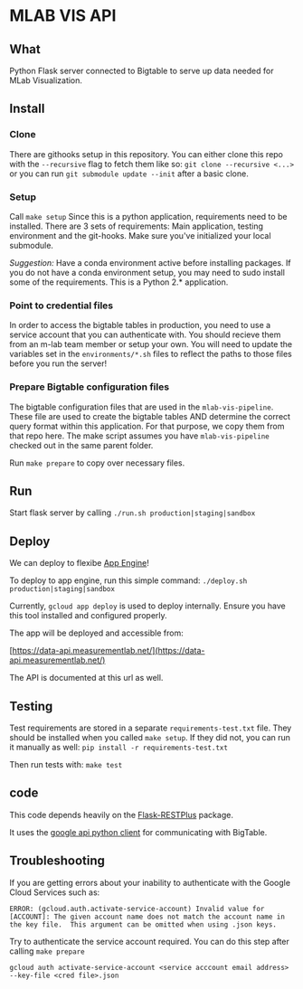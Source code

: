 # MLAB VIS API

## What

Python Flask server connected to Bigtable to serve up data needed for MLab Visualization.

## Install

### Clone

There are githooks setup in this repository. You can either clone this repo with the `--recursive` flag 
to fetch them like so: `git clone --recursive <...>` or you can 
run `git submodule update --init` after a basic clone.

### Setup

Call `make setup`
Since this is a python application, requirements need to be installed. There are 3 sets of requirements: Main application, testing environment and the git-hooks. 
Make sure you've initialized your local submodule. 

_Suggestion:_ Have a conda environment active before installing packages. If you do not have a conda environment setup, you may need to sudo install some of the requirements. This is a Python 2.* application.

### Point to credential files

In order to access the bigtable tables in production, you need to use a service account that you can authenticate with. You should recieve them from an m-lab team member or setup your own. You will need to update the variables set in the `environments/*.sh` files to reflect the paths to those files before you run the server! 

### Prepare Bigtable configuration files

The bigtable configuration files that are used in the `mlab-vis-pipeline`. These file are used to create the bigtable tables AND determine the correct query format within this application. For that purpose, we copy them from that repo here. The make script assumes you have `mlab-vis-pipeline` checked out in the same parent folder.

Run `make prepare` to copy over necessary files. 

## Run

Start flask server by calling `./run.sh production|staging|sandbox`

## Deploy

We can deploy to flexibe [App Engine](https://console.cloud.google.com/appengine)!

To deploy to app engine, run this simple command: `./deploy.sh production|staging|sandbox`

Currently, `gcloud app deploy` is used to deploy internally.
Ensure you have this tool installed and configured properly.

The app will be deployed and accessible from:

[https://data-api.measurementlab.net/](https://data-api.measurementlab.net/)

The API is documented at this url as well.

## Testing

Test requirements are stored in a separate `requirements-test.txt` file. They should be installed when you called `make setup`. If they did not, you can run it manually as well: `pip install -r requirements-test.txt`

Then run tests with: `make test`

## code

This code depends heavily on the [Flask-RESTPlus](https://flask-restplus.readthedocs.io/en/stable/) package.

It uses the [google api python client](http://google.github.io/google-api-python-client/docs/epy/index.html) for communicating with BigTable.

## Troubleshooting

If you are getting errors about your inability to authenticate with the Google Cloud Services such as:

```
ERROR: (gcloud.auth.activate-service-account) Invalid value for [ACCOUNT]: The given account name does not match the account name in the key file.  This argument can be omitted when using .json keys.
```

Try to authenticate the service account required. You can do this step after calling `make prepare`

`gcloud auth activate-service-account <service acccount email address> --key-file <cred file>.json`